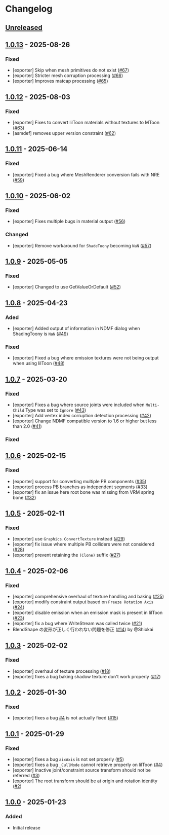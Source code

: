 # Changelog

## [Unreleased]

## [1.0.13] - 2025-08-26

### Fixed

- [exporter] Skip when mesh primitives do not exist ([#67](hhttps://github.com/hkrn/ndmf-vrm-exporter/pull/67))
- [exporter] Stricter mesh corruption processing ([#66](https://github.com/hkrn/ndmf-vrm-exporter/pull/66))
- [exporter] Improves matcap processing ([#65](https://github.com/hkrn/ndmf-vrm-exporter/pull/65))

## [1.0.12] - 2025-08-03

### Fixed

- [exporter] Fixes to convert lilToon materials without textures to MToon ([#63](https://github.com/hkrn/ndmf-vrm-exporter/pull/63))
- [asmdef] removes upper version constraint ([#62](https://github.com/hkrn/ndmf-vrm-exporter/pull/62))

## [1.0.11] - 2025-06-14

### Fixed

- [exporter] Fixed a bug where MeshRenderer conversion fails with NRE ([#59](https://github.com/hkrn/ndmf-vrm-exporter/pull/59))

## [1.0.10] - 2025-06-02

### Fixed

- [exporter] Fixes multiple bugs in material output ([#56](https://github.com/hkrn/ndmf-vrm-exporter/pull/56))

### Changed

- [exporter] Remove workaround for `ShadeToony` becoming `NaN` ([#57](https://github.com/hkrn/ndmf-vrm-exporter/pull/57))

## [1.0.9] - 2025-05-05

### Fixed

- [exporter] Changed to use GetValueOrDefault ([#52](https://github.com/hkrn/ndmf-vrm-exporter/pull/52))

## [1.0.8] - 2025-04-23

### Aded

- [exporter] Added output of information in NDMF dialog when ShadingToony is `NaN` ([#49](https://github.com/hkrn/ndmf-vrm-exporter/pull/49))

### Fixed

- [exporter] Fixed a bug where emission textures were not being output when using lilToon ([#48](https://github.com/hkrn/ndmf-vrm-exporter/pull/48))

## [1.0.7] - 2025-03-20

### Fixed

- [exporter] Fixes a bug where source joints were included when `Multi-Child` Type was set to `Ignore` ([#43](https://github.com/hkrn/ndmf-vrm-exporter/pull/43))
- [exporter] Add vertex index corruption detection processing ([#42](https://github.com/hkrn/ndmf-vrm-exporter/pull/42))
- [exporter] Change NDMF compatible version to 1.6 or higher but less than 2.0 ([#41](https://github.com/hkrn/ndmf-vrm-exporter/pull/41))

### Fixed

## [1.0.6] - 2025-02-15

### Fixed

- [exporter] support for converting multiple PB components ([#35](https://github.com/hkrn/ndmf-vrm-exporter/pull/35))
- [exporter] process PB branches as independent segments ([#33](https://github.com/hkrn/ndmf-vrm-exporter/pull/33))
- [exporter] fix an issue here root bone was missing from VRM spring bone ([#32](https://github.com/hkrn/ndmf-vrm-exporter/pull/32))

## [1.0.5] - 2025-02-11

### Fixed

- [exporter] use `Graphics.ConvertTexture` instead ([#29](https://github.com/hkrn/ndmf-vrm-exporter/pull/29))
- [exporter] fix issue where multiple PB colliders were not considered ([#28](https://github.com/hkrn/ndmf-vrm-exporter/pull/28))
- [exporter] prevent retaining the `(Clone)` suffix ([#27](https://github.com/hkrn/ndmf-vrm-exporter/pull/27))

## [1.0.4] - 2025-02-06

### Fixed

- [exporter] comprehensive overhaul of texture handling and baking ([#25](https://github.com/hkrn/ndmf-vrm-exporter/pull/25))
- [exporter] modify constraint output based on `Freeze Rotation Axis` ([#24](https://github.com/hkrn/ndmf-vrm-exporter/pull/24))
- [exporter] disable emission when an emission mask is present in lilToon ([#23](https://github.com/hkrn/ndmf-vrm-exporter/pull/23))
- [exporter] fix a bug where WriteStream was called twice ([#21](https://github.com/hkrn/ndmf-vrm-exporter/pull/21))
- BlendShape の変形が正しく行われない問題を修正 ([#14](https://github.com/hkrn/ndmf-vrm-exporter/pull/14)) by @Shiokai

## [1.0.3] - 2025-02-02

### Fixed

- [exporter] overhaul of texture processing ([#18](https://github.com/hkrn/ndmf-vrm-exporter/pull/18))
- [exporter] fixes a bug baking shadow texture don't work properly ([#17](https://github.com/hkrn/ndmf-vrm-exporter/pull/17))

## [1.0.2] - 2025-01-30

### Fixed

- [exporter] fixes a bug [#4](https://github.com/hkrn/ndmf-vrm-exporter/pull/4) is not actually fixed ([#15](https://github.com/hkrn/ndmf-vrm-exporter/pull/15))

## [1.0.1] - 2025-01-29

### Fixed

- [exporter] fixes a bug `aixAxis` is not set properly ([#5](https://github.com/hkrn/ndmf-vrm-exporter/pull/5))
- [exporter] fixes a bug `_CullMode` cannot retrieve properly on lilToon ([#4](https://github.com/hkrn/ndmf-vrm-exporter/pull/4))
- [exporter] Inactive joint/constraint source transform should not be referred ([#3](https://github.com/hkrn/ndmf-vrm-exporter/pull/3))
- [exporter] The root transform should be at origin and rotation identity ([#2](https://github.com/hkrn/ndmf-vrm-exporter/pull/2))

## [1.0.0] - 2025-01-23

### Added

- Initial release

[unreleased]: https://github.com/hkrn/ndmf-vrm-exporter/compare/1.0.13...HEAD
[1.0.13]: https://github.com/hkrn/ndmf-vrm-exporter/compare/1.0.12...1.0.13
[1.0.12]: https://github.com/hkrn/ndmf-vrm-exporter/compare/1.0.11...1.0.12
[1.0.11]: https://github.com/hkrn/ndmf-vrm-exporter/compare/1.0.10...1.0.11
[1.0.10]: https://github.com/hkrn/ndmf-vrm-exporter/compare/1.0.9...1.0.10
[1.0.9]: https://github.com/hkrn/ndmf-vrm-exporter/compare/1.0.8...1.0.9
[1.0.8]: https://github.com/hkrn/ndmf-vrm-exporter/compare/1.0.7...1.0.8
[1.0.7]: https://github.com/hkrn/ndmf-vrm-exporter/compare/1.0.6...1.0.7
[1.0.6]: https://github.com/hkrn/ndmf-vrm-exporter/compare/1.0.5...1.0.6
[1.0.5]: https://github.com/hkrn/ndmf-vrm-exporter/compare/1.0.4...1.0.5
[1.0.4]: https://github.com/hkrn/ndmf-vrm-exporter/compare/1.0.3...1.0.4
[1.0.3]: https://github.com/hkrn/ndmf-vrm-exporter/compare/1.0.2...1.0.3
[1.0.2]: https://github.com/hkrn/ndmf-vrm-exporter/compare/1.0.1...1.0.2
[1.0.1]: https://github.com/hkrn/ndmf-vrm-exporter/compare/1.0.0...1.0.1
[1.0.0]: https://github.com/hkrn/ndmf-vrm-exporter/releases/tag/1.0.0

